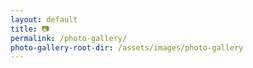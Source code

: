 ```yaml
---
layout: default
title: 📷
permalink: /photo-gallery/
photo-gallery-root-dir: /assets/images/photo-gallery
---
```

